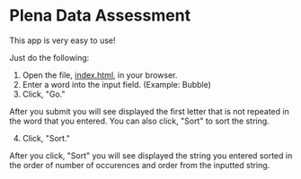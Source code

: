 # Plena Data Assessment

This app is very easy to use!

Just do the following:

1. Open the file, [index.html](https://github.com/inkaivasyuk/plena-data-app/blob/master/index.html), in your browser.
2. Enter a word into the input field. (Example: Bubble)
3. Click, "Go."

After you submit you will see displayed the first letter that is not repeated in the word that you entered.
You can also click, "Sort" to sort the string.

4. Click, "Sort."

After you click, "Sort" you will see displayed the string you entered sorted in the order of number of occurences and order from the inputted string.
